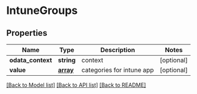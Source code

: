 # IntuneGroups

## Properties
Name | Type | Description | Notes
------------ | ------------- | ------------- | -------------
**odata_context** | **string** | context | [optional] 
**value** | [**array**](.md) | categories for intune app | [optional] 

[[Back to Model list]](../README.md#documentation-for-models) [[Back to API list]](../README.md#documentation-for-api-endpoints) [[Back to README]](../README.md)


